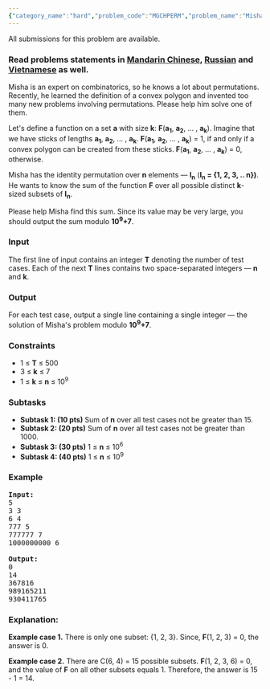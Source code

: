 ```yaml
---
{"category_name":"hard","problem_code":"MGCHPERM","problem_name":"Misha and Permutation","languages_supported":{"0":"ADA","1":"ASM","2":"BASH","3":"BF","4":"C","5":"C99 strict","6":"CAML","7":"CLOJ","8":"CLPS","9":"CPP 4.3.2","10":"CPP 4.9.2","11":"CPP14","12":"CS2","13":"D","14":"ERL","15":"FORT","16":"FS","17":"GO","18":"HASK","19":"ICK","20":"ICON","21":"JAVA","22":"JS","23":"LISP clisp","24":"LISP sbcl","25":"LUA","26":"NEM","27":"NICE","28":"NODEJS","29":"PAS fpc","30":"PAS gpc","31":"PERL","32":"PERL6","33":"PHP","34":"PIKE","35":"PRLG","36":"PYPY","37":"PYTH","38":"PYTH 3.4","39":"RUBY","40":"SCALA","41":"SCM chicken","42":"SCM guile","43":"SCM qobi","44":"ST","45":"TCL","46":"TEXT","47":"WSPC"},"max_timelimit":1,"source_sizelimit":50000,"problem_author":"mgch","problem_tester":"xcwgf666","date_added":"3-10-2015","tags":{"0":"convex","1":"dec15","2":"hard","3":"interpolation","4":"mgch","5":"polynomial","6":"precomputation","7":"recurrences"},"editorial_url":"http://discuss.codechef.com/problems/MGCHPERM","time":{"view_start_date":1450085400,"submit_start_date":1450085400,"visible_start_date":1450085400,"end_date":1735669800},"layout":"problem"}
---
```

<span class="solution-visible-txt">All submissions for this problem are available.</span><h3> Read problems statements in <a target="_blank" href="http://www.codechef.com/download/translated/DEC15/mandarin/MGCHPERM.pdf">Mandarin Chinese</a>, <a target="_blank" href="http://www.codechef.com/download/translated/DEC15/russian/MGCHPERM.pdf">Russian</a> and <a target="_blank" href="http://www.codechef.com/download/translated/DEC15/vietnamese/MGCHPERM.pdf">Vietnamese</a> as well.</h3>


<p>
Misha is an expert on combinatorics, so he knows a lot about permutations. Recently, he learned the definition of a convex polygon and invented too many new problems involving permutations. Please help him solve one of them.
</p>
<p>
Let's define a function on a set <b>a</b> with size <b>k</b>: <b>F</b>(<b>a<sub>1</sub></b>, <b>a<sub>2</sub></b>, ... , <b>a<sub>k</sub></b>). Imagine that we have sticks of lengths <b>a<sub>1</sub></b>, <b>a<sub>2</sub></b>, ... , <b>a<sub>k</sub></b>. <b>F</b>(<b>a<sub>1</sub></b>, <b>a<sub>2</sub></b>, ... , <b>a<sub>k</sub></b>) = 1, if and only if a convex polygon can be created from these sticks. <b>F</b>(<b>a<sub>1</sub></b>, <b>a<sub>2</sub></b>, ... , <b>a<sub>k</sub></b>) = 0, otherwise.
</p>
<p>
Misha has the identity permutation over <b>n</b> elements — <b>I<sub>n</sub></b> (<b>I<sub>n</sub> = {1, 2, 3, .. n})</b>. He wants to know the sum of the function <b>F</b> over all possible distinct <b>k</b>-sized subsets of <b>I<sub>n</sub></b>.
</p>
<p>
Please help Misha find this sum. Since its value may be very large, you should output the sum modulo <b>10<sup>9</sup>+7</b>.
</p>

<h3>Input</h3>
The first line of input contains an integer <b>T</b> denoting the number of test cases. Each of the next <b>T</b> lines contains two space-separated integers — <b>n</b> and <b>k</b>.

<h3>Output</h3>
For each test case, output a single line containing a single integer — the solution of Misha's problem modulo <b>10<sup>9</sup>+7</b>.

<h3>Constraints</h3>
<ul>
<li>1 ≤ <b>T</b> ≤ 500</li>
<li>3 ≤ <b>k</b> ≤ 7</li>
<li>1 ≤ <b>k</b> ≤ <b>n</b> ≤ 10<sup>9<sup></li>
</ul>
<h3>Subtasks</h3>
<ul>
<li><b>Subtask 1: (10 pts)</b> Sum of <b>n</b> over all test cases not be greater than 15.
</li>
<li><b>Subtask 2: (20 pts)</b> Sum of <b>n</b> over all test cases not be greater than 1000. 
</li>
<li><b>Subtask 3: (30 pts)</b> 1 ≤ <b>n</b> ≤ 10<sup>6</sup> 
</li>
<li><b>Subtask 4: (40 pts)</b> 1 ≤ <b>n</b> ≤ 10<sup>9</sup>
</li>
</ul>

<h3>Example</h3>
<pre>
<b>Input:</b>
<tt>5
3 3
6 4
777 5
777777 7
1000000000 6
</tt>
<b>Output:</b>
<tt>0
14
367816
989165211
930411765</tt>
</pre>

<h3>Explanation:</h3>
<p>
<b>Example case 1.</b> There is only one subset: {1, 2, 3}. Since, <b>F</b>(1, 2, 3) = 0, the answer is 0.
</p>

<p>
<b>Example case 2.</b> There are C(6, 4) = 15 possible subsets. <b>F</b>(1, 2, 3, 6) = 0, and the value of <b>F</b> on all other subsets equals 1. 
Therefore, the answer is 15 - 1 = 14.
</b>